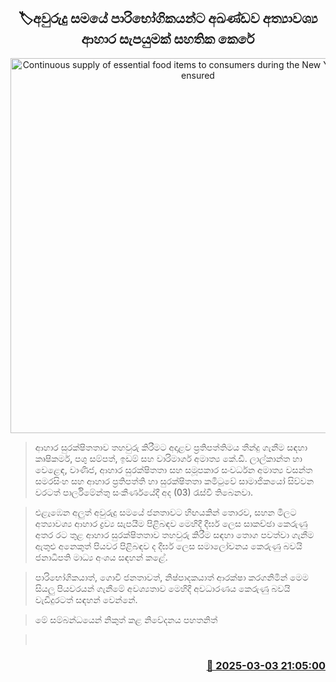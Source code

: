 <p align='center'><b><h2 align='center' title='Continuous supply of essential food items to consumers during the New Year season is ensured'>🏷අවුරුදු සමයේ පාරිභෝගිකයන්ට අඛණ්ඩව අත්‍යාවශ්‍ය ආහාර සැපයුමක් සහතික කෙරේ</h2></b></p>
<p align='center'><img src='https://helakuru.sgp1.cdn.digitaloceanspaces.com/esana/images/lib/food-meet-tt.jpg' width='600' alt='Continuous supply of essential food items to consumers during the New Year season is ensured'></p>

> ආහාර සුරක්ෂිතතාව තහවුරු කිරීමට අදාළව ප්‍රතිපත්තිමය තීන්දු ගැනීම සඳහා කෘෂිකර්ම, පශු සම්පත්, ඉඩම් සහ වාරිමාර්ග අමාත්‍ය කේ.ඩී. ලාල්කාන්ත හා වෙළෙඳ, වාණිජ, ආහාර සුරක්ෂිතතා සහ සමූපකාර සංවර්ධන අමාත්‍ය වසන්ත සමරසිංහ සහ ආහාර ප්‍රතිපත්ති හා සුරක්ෂිතතා කමිටුවේ සාමාජිකයෝ සිව්වන වරටත් පාර්ලිමේන්තු සංකීර්ණයේදී අද (03) රැස්වී තිබෙනවා.

> එළැඹෙන අලුත් අවුරුදු සමයේ ජනතාවට හි​ඟයකින් තොරව, සහන මිලට අත්‍යාවශ්‍ය ආහාර ද්‍රව්‍ය සැපයීම පිළිබඳ​ව මෙහිදී දීර්ඝ ලෙස සාකච්ඡා කෙරුණු අතර රට තුළ ආහාර සුරක්ෂිතතාව තහවුරු කිරීම සඳහා තොග පවත්වා ගැනීම ඇතුළු අනෙකුත් පියවර පිළිබඳව ද දීර්ඝ ලෙස සමාලෝචනය කෙරුණු බවයි ජනාධිපති මාධ්‍ය අංශය සඳහන් කළේ.

> පාරිභෝගිකයාත්, ගොවි ජනතාවත්, නිෂ්පාදකයාත් ආරක්ෂා කරගනිමින් මෙම සියලු පියවරයන් ගැනීමේ අවශ්‍යතාව මෙහිදී අවධාරණය කෙරුණු බවයි වැඩිදුරටත් සඳහන් වෙන්නේ.

> මේ සම්බන්ධයෙන් නිකුත් කළ නිවේදනය පහතනිත්

>  



<h3 align='right'><a href='https://www.helakuru.lk/esana/p/107992/'>📅 2025-03-03 21:05:00</a></h3>
